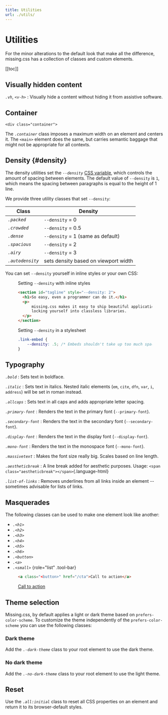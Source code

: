 ```yaml
---
title: Utilities
url: ./utils/
---
```


# Utilities

For the minor alterations to the default look that make all the difference,
missing.css has a collection of classes and custom elements.

[[toc]]

## Visually hidden content

<dfn>`.vh`</dfn>, <dfn>`<v-h>`</dfn>
:   Visually hide a content without hiding it from assistive software.


## Container

`<div class="container">`

The <dfn>`.container`</dfn> class imposes a maximum width on an element and 
centers it. The `<main>` element does the same, but carries semantic baggage
that might not be appropriate for all contexts.


## Density {#density}

The density utilities set the <dfn>`--density`</dfn> [CSS variable][], which
controls the amount of spacing between elements. The default value of
`--density` is `1`, which means the spacing between paragraphs is
equal to the height of 1 line.

We provide three utility classes that set `--density`:

| Class                     | Density                                    |
|---------------------------|--------------------------------------------|
| <dfn>`.packed`</dfn>      | `--density` = 0                            |
| <dfn>`.crowded`</dfn>     | `--density` = 0.5                          |
| <dfn>`.dense`</dfn>       | `--density` = 1 (same as default)          |
| <dfn>`.spacious`</dfn>    | `--density` = 2                            |
| <dfn>`.airy`</dfn>        | `--density` = 3                            |
| <dfn>`.autodensity`</dfn> | sets density based on viewport width       |

You can set `--density` yourself in inline styles or your own CSS:

<figure>
<figcaption>Setting <code>--density</code> with inline styles</figcaption>

  ~~~ html
  <section id="tagline" style="--density: 2">
    <h1>So easy, even a programmer can do it.</h1>
    <p>
        missing.css makes it easy to ship beautiful applications without
        locking yourself into classless libraries.
    </p>
  </section>
  ~~~
</figure>

<figure>
<figcaption>Setting <code>--density</code> in a stylesheet</figcaption>

  ~~~ css
  .link-embed {
      --density: .5; /* Embeds shouldn't take up too much space */
  }
  ~~~

</figure>


## Typography

<dfn>`.bold`</dfn>
:   Sets text in boldface.

<dfn>`.italic`</dfn>
:   Sets text in italics. Nested italic elements
    (`em`, `cite`, `dfn`, `var`, `i`, `address`) will be set in roman instead.

<dfn>`.allcaps`</dfn>
:   Sets text in all caps and adds appropriate letter spacing.

<dfn>`.primary-font`</dfn>
:   Renders the text in the primary font (`--primary-font`).

<dfn>`.secondary-font`</dfn>
:   Renders the text in the secondary font (`--secondary-font`).

<dfn>`.display-font`</dfn>
:   Renders the text in the display font (`--display-font`).

<dfn>`.mono-font`</dfn>
:   Renders the text in the monospace font (`--mono-font`).

<dfn>`.massivetext`</dfn>
:   Makes the font size really big. Scales based on line length.

<dfn>`.aestheticbreak`</dfn>
:   A line break added for aesthetic purposes. Usage: `<span class="aestheticbreak"></span>`{.language-html}

<dfn>`.list-of-links`</dfn>
:   Removes underlines from all links inside an element -- sometimes advisable for lists of links.


## Masquerades

The following classes can be used to make one element look like another:

 - <dfn>`.<h1>`</dfn>
 - <dfn>`.<h2>`</dfn>
 - <dfn>`.<h3>`</dfn>
 - <dfn>`.<h4>`</dfn>
 - <dfn>`.<h5>`</dfn>
 - <dfn>`.<h6>`</dfn>
 - <dfn>`.<button>`</dfn>
 - <dfn>`.<a>`</dfn>
 - <dfn>`.<small>`</dfn>
 {role="list" .tool-bar}

<figure>

  ~~~ html
  <a class="<button>" href="/cta">Call to action</a>
  ~~~

  <p><a class="<button>" href="#">Call to action</a>


</figure>

## Theme selection

Missing.css, by default applies a light or dark theme based on `prefers-color-scheme`.
To customize the theme independently of the `prefers-color-scheme` you can use
the following classes:

### Dark theme

Add the <dfn>`.-dark-theme`</dfn> class to your root element to use the dark theme.

### No dark theme

Add the <dfn>`.-no-dark-theme`</dfn> class to your root element to use the light theme.

## Reset

Use the <dfn>`.all:initial`</dfn> class to reset all CSS properties on an
element and return it to its browser-default styles.


[CSS variable]: /docs/variables
